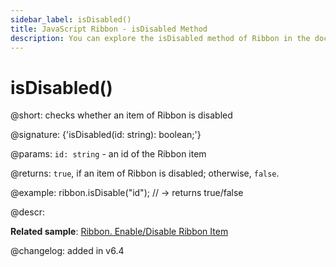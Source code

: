 ```yaml
---
sidebar_label: isDisabled()
title: JavaScript Ribbon - isDisabled Method 
description: You can explore the isDisabled method of Ribbon in the documentation of the DHTMLX JavaScript UI library. Browse developer guides and API reference, try out code examples and live demos, and download a free 30-day evaluation version of DHTMLX Suite 7.
---
```


# isDisabled()

@short: checks whether an item of Ribbon is disabled

@signature: {'isDisabled(id: string): boolean;'}

@params:
`id: string` - an id of the Ribbon item

@returns:
`true`, if an item of Ribbon is disabled; otherwise, `false`.

@example:
ribbon.isDisable("id"); // -> returns true/false

@descr:

**Related sample**: [Ribbon. Enable/Disable Ribbon Item](https://snippet.dhtmlx.com/l3f8pq2g)

@changelog: added in v6.4

[comment]: # (@related: ribbon/operating_ribbon.md#checking-if-a-ribbon-item-is-disabled)
